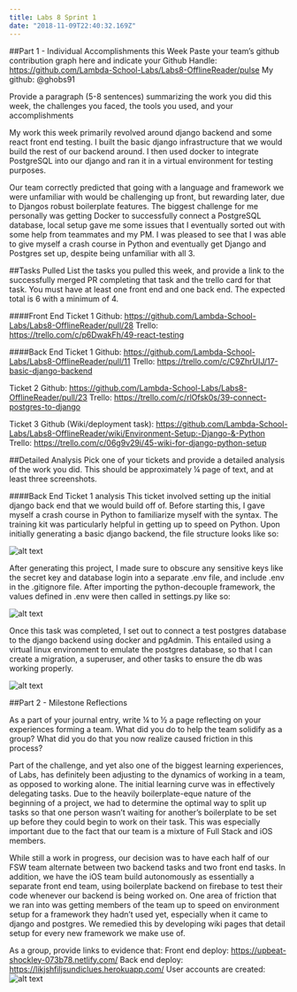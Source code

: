 ```yaml
---
title: Labs 8 Sprint 1
date: "2018-11-09T22:40:32.169Z"
---
```


##Part 1 - Individual Accomplishments this Week
Paste your team’s github contribution graph here and indicate your Github Handle:
https://github.com/Lambda-School-Labs/Labs8-OfflineReader/pulse
My github: @ghobs91
 
Provide a paragraph (5-8 sentences) summarizing the work you did this week, the challenges you faced, the tools you used, and your accomplishments
 
My work this week primarily revolved around django backend and some react front end testing. I built the basic django infrastructure that we would build the rest of our backend around. I then used docker to integrate PostgreSQL into our django and ran it in a virtual environment for testing purposes. 
 
Our team correctly predicted that going with a language and framework we were unfamiliar with would be challenging up front, but rewarding later, due to Djangos robust boilerplate features. The biggest challenge for me personally was getting Docker to successfully connect a PostgreSQL database, local setup gave me some issues that I eventually sorted out with some help from teammates and my PM. I was pleased to see that I was able to give myself a crash course in Python and eventually get Django and Postgres set up, despite being unfamiliar with all 3.
 
 
 
 
 
##Tasks Pulled
List the tasks you pulled this week, and provide a link to the successfully merged PR completing that task and the trello card for that task. You must have at least one front end and one back end. The expected total is 6 with a minimum of 4.

####Front End
Ticket 1
Github: https://github.com/Lambda-School-Labs/Labs8-OfflineReader/pull/28
Trello: https://trello.com/c/p6DwakFh/49-react-testing

####Back End
Ticket 1
Github: https://github.com/Lambda-School-Labs/Labs8-OfflineReader/pull/11
Trello: https://trello.com/c/C9ZhrUIJ/17-basic-django-backend

Ticket 2
Github: https://github.com/Lambda-School-Labs/Labs8-OfflineReader/pull/23 Trello: https://trello.com/c/rlOfsk0s/39-connect-postgres-to-django

Ticket 3
Github (Wiki/deployment task): https://github.com/Lambda-School-Labs/Labs8-OfflineReader/wiki/Environment-Setup:-Django-&-Python
Trello:  https://trello.com/c/06g9v29i/45-wiki-for-django-python-setup
 
 
 
 
##Detailed Analysis
Pick one of your tickets and provide a detailed analysis of the work you did.  This should be approximately ¼ page of text, and at least three screenshots.
 
####Back End Ticket 1 analysis
This ticket involved setting up the initial django back end that we would build off of. Before starting this, I gave myself a crash course in Python to familiarize myself with the syntax. The training kit was particularly helpful in getting up to speed on Python. Upon initially generating a basic django backend, the file structure looks like so:

![alt text](https://i.imgur.com/HcvMoLv.png)

After generating this project, I made sure to obscure any sensitive keys like the secret key and database login into a separate .env file, and include .env in the .gitignore file. After importing the python-decouple framework, the values defined in .env were then called in settings.py like so:

![alt text](https://i.imgur.com/ZNLleGp.png)

Once this task was completed, I set out to connect a test postgres database to the django backend using docker and pgAdmin. This entailed using a virtual linux environment to emulate the postgres database, so that I can create a migration, a superuser, and other tasks to ensure the db was working properly.
 
![alt text](https://i.imgur.com/6OZ9RRR.png) 
 
##Part 2 - Milestone Reflections
 
As a part of your journal entry, write ¼ to ½ a page reflecting on your experiences forming a team. What did you do to help the team solidify as a group? What did you do that you now realize caused friction in this process?
 
Part of the challenge, and yet also one of the biggest learning experiences, of Labs, has definitely been adjusting to the dynamics of working in a team, as opposed to working alone. The initial learning curve was in effectively delegating tasks. Due to the heavily boilerplate-eque nature of the beginning of a project, we had to determine the optimal way to split up tasks so that one person wasn’t waiting for another’s boilerplate to be set up before they could begin to work on their task. This was especially important due to the fact that our team is a mixture of Full Stack and iOS members. 
 
While still a work in progress, our decision was to have each half of our FSW team alternate between two backend tasks and two front end tasks. In addition, we have the iOS team build autonomously as essentially a separate front end team, using boilerplate backend on firebase to test their code whenever our backend is being worked on. One area of friction that we ran into was getting members of the team up to speed on environment setup for a framework they hadn’t used yet, especially when it came to django and postgres. We remedied this by developing wiki pages that detail setup for every new framework we make use of.
 
 
As a group, provide links to evidence that:
Front end deploy: https://upbeat-shockley-073b78.netlify.com/
Back end deploy: https://likjshfiljsundiclues.herokuapp.com/
User accounts are created: ![alt text](https://i.imgur.com/cZhY16J.png) 
 

